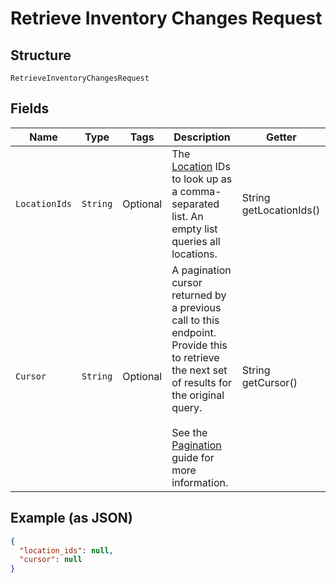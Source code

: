 
# Retrieve Inventory Changes Request

## Structure

`RetrieveInventoryChangesRequest`

## Fields

| Name | Type | Tags | Description | Getter |
|  --- | --- | --- | --- | --- |
| `LocationIds` | `String` | Optional | The [Location](../../doc/models/location.md) IDs to look up as a comma-separated<br>list. An empty list queries all locations. | String getLocationIds() |
| `Cursor` | `String` | Optional | A pagination cursor returned by a previous call to this endpoint.<br>Provide this to retrieve the next set of results for the original query.<br><br>See the [Pagination](https://developer.squareup.com/docs/working-with-apis/pagination) guide for more information. | String getCursor() |

## Example (as JSON)

```json
{
  "location_ids": null,
  "cursor": null
}
```

